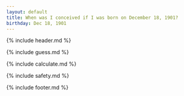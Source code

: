 ```yaml
---
layout: default
title: When was I conceived if I was born on December 18, 1901?
birthday: Dec 18, 1901
---
```


{% include header.md %}

{% include guess.md %}

{% include calculate.md %}

{% include safety.md %}

{% include footer.md %}



